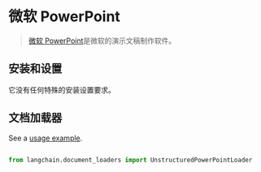 # 微软 PowerPoint


>[微软 PowerPoint](https://en.wikipedia.org/wiki/Microsoft_PowerPoint)是微软的演示文稿制作软件。


## 安装和设置


它没有任何特殊的安装设置要求。


## 文档加载器


See a [usage example](../modules/indexes/document_loaders/examples/microsoft_powerpoint.ipynb).





```python

from langchain.document_loaders import UnstructuredPowerPointLoader

```

